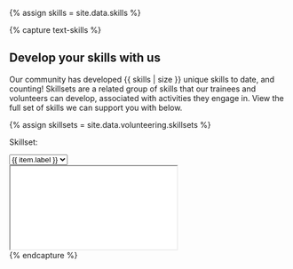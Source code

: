 {% assign skills = site.data.skills %}

{% capture text-skills %}
## Develop your skills with us

Our community has developed {{ skills | size }} unique skills to date, and counting!
Skillsets are a related group of skills that our trainees and volunteers can develop, associated with activities they engage in.
View the full set of skills we can support you with below.

{% assign skillsets = site.data.volunteering.skillsets %}
<div class="row">
<div class="col-3">
<p>Skillset:</p>
</div>
<div class="col-3">
<select onchange="handleChange(this)">
{% for item in skillsets %}
<option value="{{ item.value | prepend: site.baseurl }}" label="{{ item.label }}">{{ item.text }}</option>
{% endfor %}
</select>
</div>
<div class="col-6">

</div>
</div>

<div class="iframe-container">
<iframe src="{{ '/skills/accessibility.html' | prepend: site.baseurl }}" title="Accessibility skillset" id="iframe-id" class="responsive-iframe"></iframe>
</div>
{% endcapture %}